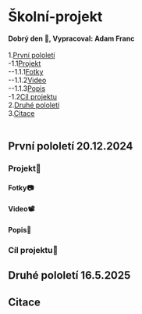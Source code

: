 # Školní-projekt
__Dobrý den 👋, Vypracoval: Adam Franc__ <br>
<br>
1.[První pololetí](#prvn%C3%AD-pololet%C3%AD-20122024)<br>
-1.1[Projekt](#projekt)<br>
--1.1.1[Fotky](#fotky)<br>
--1.1.2[Video](#video)<br>
--1.1.3[Popis](#popis)<br>
-1.2[Cíl projektu](#c%C3%ADl-projektu)<br>
2.[Druhé pololetí](#druh%C3%A9-pololet%C3%AD-1652025)<br>
3.[Citace](#citace)<br>
<br>
## První pololetí 20.12.2024
### Projekt📁
#### Fotky📷
#### Video📽
#### Popis📝
### Cíl projektu🎯
## Druhé pololetí 16.5.2025
## Citace


